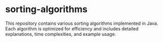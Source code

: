 # sorting-algorithms
This repository contains various sorting algorithms implemented in Java. Each algorithm is optimized for efficiency and includes detailed explanations, time complexities, and example usage.
